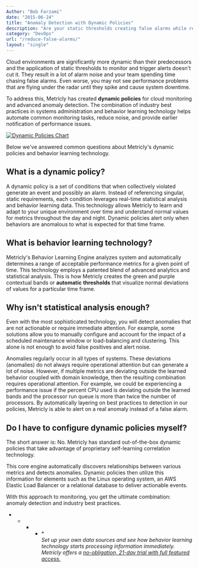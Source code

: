 ```yaml
---
Author: "Bob Farzami"
date: "2015-06-24"
title: "Anomaly Detection with Dynamic Policies"
description: "Are your static thresholds creating false alarms while real problems fly under the radar? See what anomaly detection with dynamic policies can do for you!"
category: "DevOps"
url: "/reduce-false-alarms/"
layout: "single"
---
```



Cloud environments are significantly more dynamic than their predecessors and the application of static thresholds to monitor and trigger alerts doesn't cut it. They result in a lot of alarm noise and your team spending time chasing false alarms.  Even worse, you may not see performance problems that are flying under the radar until they spike and cause system downtime.

To address this, Metricly has created **dynamic policies** for cloud monitoring and advanced anomaly detection. The combination of industry best practices in systems administration and behavior learning technology helps automate common monitoring tasks, reduce noise, and provide earlier notification of performance issues.

[![Dynamic Policies Chart](https://s3-us-west-2.amazonaws.com/com-netuitive-app-usw2-public/wp-content/uploads/2016/03/dynamic-policies-anomaly-detection.png)](https://s3-us-west-2.amazonaws.com/com-netuitive-app-usw2-public/wp-content/uploads/2016/03/dynamic-policies-anomaly-detection.png)

Below we've answered common questions about Metricly's dynamic policies and behavior learning technology.

What is a dynamic policy?
-------------------------

A dynamic policy is a set of conditions that when collectively violated generate an event and possibly an alarm.  Instead of referencing singular, static requirements, each condition leverages real-time statistical analysis and behavior learning data.  This technology allows Metricly to learn and adapt to your unique environment over time and understand normal values for metrics throughout the day and night. Dynamic policies alert only when behaviors are anomalous to what is expected for that time frame.

What is behavior learning technology?
-------------------------------------

Metricly's Behavior Learning Engine analyzes system and automatically determines a range of acceptable performance metrics for a given point of time. This technology employs a patented blend of advanced analytics and statistical analysis.  This is how Metricly creates the green and purple contextual bands or **automatic** **thresholds** that visualize normal deviations of values for a particular time frame.

Why isn't statistical analysis enough?
--------------------------------------

Even with the most sophisticated technology, you will detect anomalies that are not actionable or require immediate attention. For example, some solutions allow you to manually configure and account for the impact of a scheduled maintenance window or load-balancing and clustering.  This alone is not enough to avoid false positives and alert noise.

Anomalies regularly occur in all types of systems.  These deviations (anomalies) do not always require operational attention but can generate a lot of noise.  However, if multiple metrics are deviating outside the learned behavior coupled with domain knowledge, then the resulting combination requires operational attention.  For example, we could be experiencing a performance issue if the percent CPU used is deviating outside the learned bands and the processor run queue is more than twice the number of processors.  By automatically layering on best practices to detection in our policies, Metricly is able to alert on a real anomaly instead of a false alarm.

Do I have to configure dynamic policies myself?
-----------------------------------------------

The short answer is: No.  Metricly has standard out-of-the-box dynamic policies that take advantage of proprietary self-learning correlation technology.

This core engine automatically discovers relationships between various metrics and detects anomalies. Dynamic policies then utilize this information for elements such as the Linux operating system, an AWS Elastic Load Balancer or a relational database to deliver actionable events.

With this approach to monitoring, you get the ultimate combination: anomaly detection and industry best practices.

* * * * *\
*Set up your own data sources and see how behavior learning technology starts processing information immediately. Metricly offers a [no-obligation, 21-day trial with full featured access.](/signup)*
